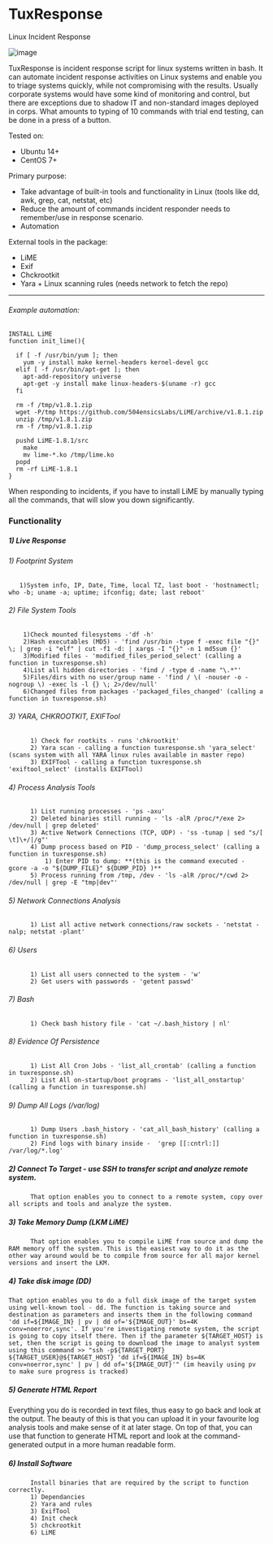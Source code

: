 # TuxResponse
Linux Incident Response

![image](https://user-images.githubusercontent.com/13645356/64132606-3a363200-cdd1-11e9-83f9-b1d697af2cf0.png)

TuxResponse is incident response script for linux systems written in bash. It can automate incident response activities on Linux systems and enable you to triage systems quickly, while not compromising with the results. Usually corporate systems would have some kind of monitoring and control, but there are exceptions due to shadow IT and non-standard images deployed in corps. 
What amounts to typing of 10 commands with trial end testing, can be done in a press of a button.

Tested on:
- Ubuntu 14+
- CentOS 7+

Primary purpose:
- Take advantage of built-in tools and functionality in Linux (tools like dd, awk, grep, cat, netstat, etc)
- Reduce the amount of commands incident responder needs to remember/use in response scenario.
- Automation

External tools in the package: 
- LiME
- Exif
- Chckrootkit
- Yara + Linux scanning rules (needs network to fetch the repo)

________________________________________________________

###### Example automation:
```
INSTALL LiME
function init_lime(){

  if [ -f /usr/bin/yum ]; then
    yum -y install make kernel-headers kernel-devel gcc
  elif [ -f /usr/bin/apt-get ]; then
    apt-add-repository universe
    apt-get -y install make linux-headers-$(uname -r) gcc
  fi

  rm -f /tmp/v1.8.1.zip
  wget -P/tmp https://github.com/504ensicsLabs/LiME/archive/v1.8.1.zip
  unzip /tmp/v1.8.1.zip
  rm -f /tmp/v1.8.1.zip

  pushd LiME-1.8.1/src
    make
    mv lime-*.ko /tmp/lime.ko
  popd
  rm -rf LiME-1.8.1
}
```
When responding to incidents, if you have to install LiME by manually typing all the commands, that will slow you down 
significantly.

### Functionality

#####  1) Live Response
###### 1) Footprint System
       1)System info, IP, Date, Time, local TZ, last boot - 'hostnamectl; who -b; uname -a; uptime; ifconfig; date; last reboot'
###### 2) File System Tools
        1)Check mounted filesystems -'df -h'
        2)Hash executables (MD5) - 'find /usr/bin -type f -exec file "{}" \; | grep -i "elf" | cut -f1 -d: | xargs -I "{}" -n 1 md5sum {}'
        3)Modified files - 'modified_files_period_select' (calling a function in tuxresponse.sh)
        4)List all hidden directories - 'find / -type d -name "\.*"'
        5)Files/dirs with no user/group name - 'find / \( -nouser -o -nogroup \) -exec ls -l {} \; 2>/dev/null'
        6)Changed files from packages -'packaged_files_changed' (calling a function in tuxresponse.sh)

###### 3) YARA, CHKROOTKIT, EXIFTool
          1) Check for rootkits - runs 'chkrootkit'
          2) Yara scan - calling a function tuxresponse.sh 'yara_select' (scans system with all YARA linux rules available in master repo)
          3) EXIFTool - calling a function tuxresponse.sh 'exiftool_select' (installs EXIFTool)
###### 4) Process Analysis Tools 
          1) List running processes - 'ps -axu'
          2) Deleted binaries still running - 'ls -alR /proc/*/exe 2> /dev/null | grep deleted'
          3) Active Network Connections (TCP, UDP) - 'ss -tunap | sed "s/[ \t]\+/|/g"'
          4) Dump process based on PID - 'dump_process_select' (calling a function in tuxresponse.sh)
              1) Enter PID to dump: **(this is the command executed - gcore -a -o "${DUMP_FILE}" ${DUMP_PID} )**
          5) Process running from /tmp, /dev - 'ls -alR /proc/*/cwd 2> /dev/null | grep -E "tmp|dev"'
###### 5) Network Connections Analysis
          1) List all active network connections/raw sockets - 'netstat -nalp; netstat -plant'
          
###### 6) Users
          1) List all users connected to the system - 'w' 
          2) Get users with passwords - 'getent passwd'

###### 7) Bash 
          1) Check bash history file - 'cat ~/.bash_history | nl'
          
###### 8) Evidence Of Persistence 
          1) List All Cron Jobs - 'list_all_crontab' (calling a function in tuxresponse.sh)
          2) List All on-startup/boot programs - 'list_all_onstartup' (calling a function in tuxresponse.sh)
       
###### 9) Dump All Logs (/var/log)
          1) Dump Users .bash_history - 'cat_all_bash_history' (calling a function in tuxresponse.sh)
          2) Find logs with binary inside -  'grep [[:cntrl:]] /var/log/*.log'

##### 2) Connect To Target - use SSH to transfer script and analyze remote system.
          That option enables you to connect to a remote system, copy over all scripts and tools and analyze the system.
          
##### 3) Take Memory Dump (LKM LiME)
          That option enables you to compile LiME from source and dump the RAM memory off the system. This is the easiest way to do it as the other way around would be to compile from source for all major kernel versions and insert the LKM.

##### 4) Take disk image (DD)
```
That option enables you to do a full disk image of the target system using well-known tool - dd. The function is taking source and destination as parameters and inserts them in the following command 'dd if=${IMAGE_IN} | pv | dd of='${IMAGE_OUT}' bs=4K conv=noerror,sync'. If you're investigating remote system, the script is going to copy itself there. Then if the parameter ${TARGET_HOST} is set, then the script is going to download the image to analyst system using this command >> "ssh -p${TARGET_PORT} ${TARGET_USER}@${TARGET_HOST} 'dd if=${IMAGE_IN} bs=4K conv=noerror,sync' | pv | dd of='${IMAGE_OUT}'" (im heavily using pv to make sure progress is tracked)
```       
##### 5) Generate HTML Report

Everything you do is recorded in text files, thus easy to go back and look at the output. The beauty of this is that you can upload it in your favourite log analysis tools and make sense of it at later stage. On top of that, you can use that function to generate HTML report and look at the command-generated output in a more human readable form.

##### 6) Install Software
          Install binaries that are required by the script to function correctly.
          1) Dependancies
          2) Yara and rules
          3) ExifTool
          4) Init check
          5) chckrootkit
          6) LiME
          



